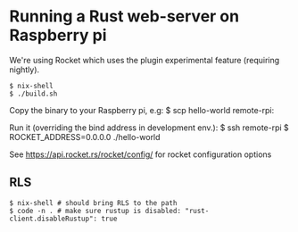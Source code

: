 # Running a Rust web-server on Raspberry pi

We're using Rocket which uses the plugin experimental feature (requiring nightly).

    $ nix-shell
    $ ./build.sh

Copy the binary to your Raspberry pi, e.g:
    $ scp hello-world remote-rpi:

Run it (overriding the bind address in development env.):
    $ ssh remote-rpi
    $ ROCKET_ADDRESS=0.0.0.0 ./hello-world

See https://api.rocket.rs/rocket/config/ for rocket configuration options

## RLS

    $ nix-shell # should bring RLS to the path
    $ code -n . # make sure rustup is disabled: "rust-client.disableRustup": true